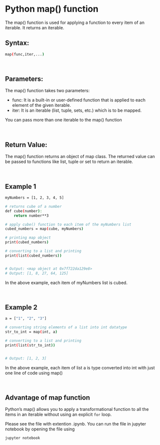 # Python map() function

The map() function is used for applying a function to every item of an iterable. It returns an iterable.

## Syntax:

```bash
map(func,iter,...)
```

<br>

## Parameters:

The map() function takes two parameters:

- func: It is a built-in or user-defined function that is applied to each element of the given iterable.
- iter: It is an iterable (list, tuple, sets, etc.) which is to be mapped.

You can pass more than one iterable to the map() function

<br>

## Return Value:

The map() function returns an object of map class. The returned value can be passed to functions like list, tuple or set to return an iterable.

<br>

## Example 1

```bash
myNumbers = [1, 2, 3, 4, 5]

# returns cube of a number
def cube(number):
    return number**3

# apply cube() function to each item of the myNumbers list
cubed_numbers = map(cube, myNumbers)

# printing map object
print(cubed_numbers)

# converting to a list and printing
print(list(cubed_numbers))


# Output: <map object at 0x7f722da129e8>
# Output: [1, 8, 27, 64, 125]
```

In the above example, each item of myNumbers list is cubed.

<br>

## Example 2

```bash
a = ["1", "2", "3"]

# converting string elements of a list into int datatype
str_to_int = map(int, a)

# converting to a list and printing
print(list(str_to_int))


# Output: [1, 2, 3]
```

In the above example, each item of list a is type converted into int with just one line of code using map()

<br>

## Advantage of map function

Python’s map() allows you to apply a transformational function to all the items in an iterable without using an explicit `for` loop.

Please see the file with extention .ipynb. You can run the file in jupyter notebook by opening the file using

```bash
jupyter notebook
```

